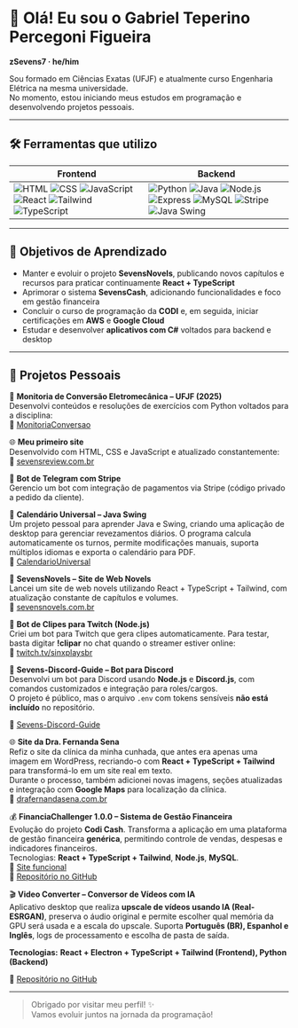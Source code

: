 # 👋 Olá! Eu sou o Gabriel Teperino Percegoni Figueira  
**zSevens7 · he/him**

Sou formado em Ciências Exatas (UFJF) e atualmente curso Engenharia Elétrica na mesma universidade.  
No momento, estou iniciando meus estudos em programação e desenvolvendo projetos pessoais.

---
## 🛠️ Ferramentas que utilizo

| **Frontend** | **Backend** |
|--------------|-------------|
| ![HTML](https://img.shields.io/badge/-HTML5-E34F26?logo=html5&logoColor=white) ![CSS](https://img.shields.io/badge/-CSS3-1572B6?logo=css3&logoColor=white) ![JavaScript](https://img.shields.io/badge/-JavaScript-F7DF1E?logo=javascript&logoColor=black) ![React](https://img.shields.io/badge/-React-61DAFB?logo=react&logoColor=black) ![Tailwind](https://img.shields.io/badge/-Tailwind-06B6D4?logo=tailwindcss&logoColor=white) ![TypeScript](https://img.shields.io/badge/-TypeScript-3178C6?logo=typescript&logoColor=white) | ![Python](https://img.shields.io/badge/-Python-3776AB?logo=python&logoColor=white) ![Java](https://img.shields.io/badge/-Java-007396?logo=java&logoColor=white) ![Node.js](https://img.shields.io/badge/-Node.js-339933?logo=node.js&logoColor=white) ![Express](https://img.shields.io/badge/-Express-000000?logo=express&logoColor=white) ![MySQL](https://img.shields.io/badge/-MySQL-4479A1?logo=mysql&logoColor=white) ![Stripe](https://img.shields.io/badge/-Stripe-008CDD?logo=stripe&logoColor=white) ![Java Swing](https://img.shields.io/badge/-Java%20Swing-007396?logo=java&logoColor=white) |

---

## 🎯 Objetivos de Aprendizado

- Manter e evoluir o projeto **SevensNovels**, publicando novos capítulos e recursos para praticar continuamente **React + TypeScript**  
- Aprimorar o sistema **SevensCash**, adicionando funcionalidades e foco em gestão financeira  
- Concluir o curso de programação da **CODI** e, em seguida, iniciar certificações em **AWS** e **Google Cloud**  
- Estudar e desenvolver **aplicativos com C#** voltados para backend e desktop  

---

## 🚀 Projetos Pessoais

📘 **Monitoria de Conversão Eletromecânica – UFJF (2025)**  
Desenvolvi conteúdos e resoluções de exercícios com Python voltados para a disciplina:  
🔗 [MonitoriaConversao](https://github.com/zSevens7/MonitoriaConversao)

🌐 **Meu primeiro site**  
Desenvolvido com HTML, CSS e JavaScript e atualizado constantemente:  
🔗 [sevensreview.com.br](https://sevensreview.com.br)

🤖 **Bot de Telegram com Stripe**  
Gerencio um bot com integração de pagamentos via Stripe (código privado a pedido da cliente).

📅 **Calendário Universal – Java Swing**  
Um projeto pessoal para aprender Java e Swing, criando uma aplicação de desktop para gerenciar revezamentos diários. O programa calcula automaticamente os turnos, permite modificações manuais, suporta múltiplos idiomas e exporta o calendário para PDF.  
🔗 [CalendarioUniversal](https://github.com/zSevens7/CalendarioUniversal)

📖 **SevensNovels – Site de Web Novels**  
Lancei um site de web novels utilizando React + TypeScript + Tailwind, com atualização constante de capítulos e volumes.  
🔗 [sevensnovels.com.br](https://sevensnovels.com.br)

🎥 **Bot de Clipes para Twitch (Node.js)**  
Criei um bot para Twitch que gera clipes automaticamente. Para testar, basta digitar **!clipar** no chat quando o streamer estiver online:  
🔗 [twitch.tv/sinxplaysbr](https://www.twitch.tv/sinxplaysbr)

🤖 **Sevens-Discord-Guide – Bot para Discord**  
Desenvolvi um bot para Discord usando **Node.js** e **Discord.js**, com comandos customizados e integração para roles/cargos.  
O projeto é público, mas o arquivo `.env` com tokens sensíveis **não está incluído** no repositório.  

🔗 [Sevens-Discord-Guide](https://github.com/zSevens7/Sevens-Discord-Guide)

🌐 **Site da Dra. Fernanda Sena**  
Refiz o site da clínica da minha cunhada, que antes era apenas uma imagem em WordPress, recriando-o com **React + TypeScript + Tailwind** para transformá-lo em um site real em texto.  
Durante o processo, também adicionei novas imagens, seções atualizadas e integração com **Google Maps** para localização da clínica.  
🔗 [drafernandasena.com.br](https://drafernandasena.com.br)

💰 **FinanciaChallenger 1.0.0 – Sistema de Gestão Financeira**  
Evolução do projeto **Codi Cash**. Transforma a aplicação em uma plataforma de gestão financeira **genérica**, permitindo controle de vendas, despesas e indicadores financeiros.  
Tecnologias: **React + TypeScript + Tailwind**, **Node.js**, **MySQL**.  
🔗 [Site funcional](https://www.sevenscash.sevensreview.com.br)  
🔗 [Repositório no GitHub](https://github.com/zSevens7/FinanciaChallenger)

🎬 **Video Converter – Conversor de Vídeos com IA**  
Aplicativo desktop que realiza **upscale de vídeos usando IA (Real-ESRGAN)**, preserva o áudio original e permite escolher qual memória da GPU será usada e a escala do upscale. Suporta **Português (BR), Espanhol e Inglês**, logs de processamento e escolha de pasta de saída.  

**Tecnologias:** **React + Electron + TypeScript + Tailwind (Frontend), Python (Backend)** 

🔗 [Repositório no GitHub](https://github.com/zSevens7/VideoConversorApp)



---

> Obrigado por visitar meu perfil! ✨  
> Vamos evoluir juntos na jornada da programação!
